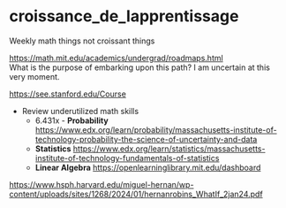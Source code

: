 # croissance_de_lapprentissage
Weekly math things not croissant things  

https://math.mit.edu/academics/undergrad/roadmaps.html  
What is the purpose of embarking upon this path? I am uncertain at this very moment.

https://see.stanford.edu/Course

* Review underutilized math skills 
  * 6.431x - **Probability** https://www.edx.org/learn/probability/massachusetts-institute-of-technology-probability-the-science-of-uncertainty-and-data
  * **Statistics** https://www.edx.org/learn/statistics/massachusetts-institute-of-technology-fundamentals-of-statistics
  * **Linear Algebra** https://openlearninglibrary.mit.edu/dashboard 
 

https://www.hsph.harvard.edu/miguel-hernan/wp-content/uploads/sites/1268/2024/01/hernanrobins_WhatIf_2jan24.pdf
